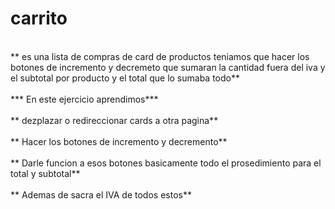 # carrito

<br/>** es una lista de compras de card de productos teniamos que hacer los botones de incremento y decremeto que sumaran la cantidad fuera del iva y el subtotal por producto y el total que lo sumaba todo**</br>
<br/>*** En este ejercicio aprendimos***</br>
<br/>** dezplazar o redireccionar cards a otra pagina**</br>
<br/>** Hacer los botones de incremento y decremento**</br>
<br/>** Darle funcion a esos botones basicamente todo el prosedimiento para el total y subtotal**</br>
<br/>** Ademas de sacra el IVA  de todos estos**</br>
